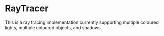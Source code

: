 # RayTracer
This is a ray tracing implementation currently supporting multiple coloured lights, multiple coloured objects, and shadows. 
